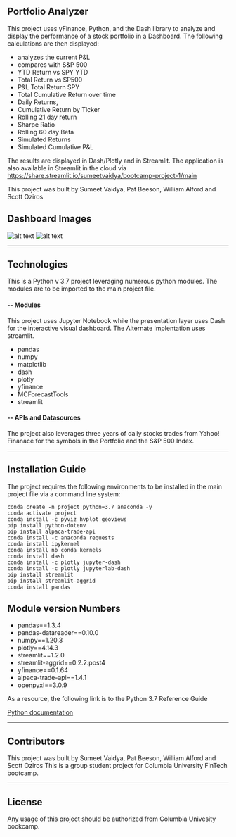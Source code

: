 
## Portfolio Analyzer
This project uses yFinance, Python, and the Dash library to analyze and display the performance of a stock portfolio in a Dashboard. The following calculations are then displayed:

* analyzes the current P&L
* compares with S&P 500
* YTD Return vs SPY YTD
* Total Return vs SP500
* P&L Total Return SPY
* Total Cumulative Return over time
* Daily Returns, 
* Cumulative Return by Ticker
* Rolling 21 day return
* Sharpe Ratio
* Rolling 60 day Beta
* Simulated Returns
* Simulated Cumulative P&L

The results are displayed in Dash/Plotly and in Streamlit. The application is also available in Streamlit in the cloud via https://share.streamlit.io/sumeetvaidya/bootcamp-project-1/main

This project was built by Sumeet Vaidya, Pat Beeson, William Alford and Scott Oziros

## Dashboard Images
![alt text]()
![alt text]()

- - - 
## Technologies

This is a Python v 3.7 project leveraging numerous python modules. The modules are to be imported to the main project file.

#### -- Modules

This project  uses Jupyter Notebook while the presentation layer uses Dash for the interactive visual dashboard.
The Alternate implentation uses streamlit.
 * pandas
 * numpy
 * matplotlib
 * dash
 * plotly
 * yfinance
 * MCForecastTools
 * streamlit

#### -- APIs and Datasources
The project also leverages three years of daily stocks trades from Yahoo! Finanace for the symbols in the Portfolio and the S&P 500 Index.

- - - 
## Installation Guide
The project requires the following environments to be installed in the main project file via a command line system:

```
conda create -n project python=3.7 anaconda -y
conda activate project
conda install -c pyviz hvplot geoviews
pip install python-dotenv
pip install alpaca-trade-api
conda install -c anaconda requests
conda install ipykernel
conda install nb_conda_kernels
conda install dash
conda install -c plotly jupyter-dash
conda install -c plotly jupyterlab-dash
pip install streamlit
pip install streamlit-aggrid
conda install pandas
```
## Module version Numbers
* pandas==1.3.4
* pandas-datareader==0.10.0
* numpy==1.20.3
* plotly==4.14.3
* streamlit==1.2.0
* streamlit-aggrid==0.2.2.post4
* yfinance==0.1.64
* alpaca-trade-api==1.4.1
* openpyxl==3.0.9




As a resource, the following link is to the Python 3.7 Reference Guide 

[Python documentation](https://docs.python.org/3.7/)


- - - 
## Contributors
This project was built by Sumeet Vaidya, Pat Beeson, William Alford and Scott Oziros
This is a group student project for Columbia University FinTech bootcamp.

- - - 
## License
Any usage of this project should be authorized from Columbia Univesity bookcamp.

